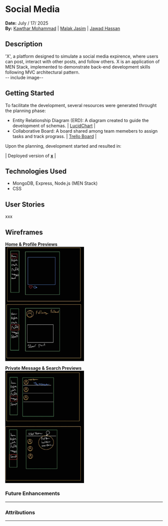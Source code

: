 # Social Media

**Date:** July / 17/ 2025 <br>
**By:** [Kawthar Mohammad](https://github.com/Kawthara-M) | [Malak Jasim](https://github.com/Malak1805) | [Jawad Hassan](https://github.com/Jawad-Hassan-J)

## Description

'X', a platform designed to simulate a social media expirence, where users can post, interact with other posts, and follow others. X is an application of MEN Stack, implemented to demonstrate back-end development skills following MVC architectural pattern.<br>
-- include image--

## Getting Started

To facilitate the development, several resources were generated throught the planning phase:

- Entity Relationship Diagram (ERD): A diagram created to guide the development of schemas. |
  [LucidChart](https://lucid.app/lucidchart/fe839a3d-ab38-4a1d-9f2b-ba8260569b1e/edit?viewport_loc=-573%2C93%2C1993%2C753%2C0_0&invitationId=inv_5c614da6-8cad-484f-adae-d3aa8441852f) |
- Collaborative Board: A board shared among team memebers to assign tasks and track prograss. | 
[Trello Board](https://trello.com/invite/b/6878ea401d81c643973da674/ATTI68ab95fd58f27aeffe35be35fc66d27f6F816D14/social-media-trello) |

Upon the planning, development started and resulted in:

| Deployed version of **[x]()** |



## Technologies Used

- MongoDB, Express, Node.js (MEN Stack)
- CSS

## User Stories

xxx

## Wireframes
**Home & Profile Previews**
<br>
<img src="images/home.jpg"  width="50%" height="auto" style="vertical-align:middle;">
<br>

**Private Message & Search Previews**
<br>
<img src="images/privateAndSearch.jpg"  width="50%" height="auto" style="vertical-align:middle;">

### **Future Enhancements**

---

### **Attributions**

---
